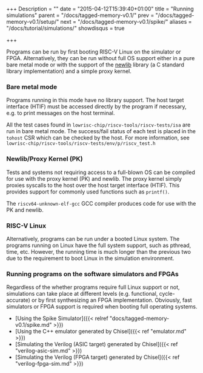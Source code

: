 +++
Description = ""
date = "2015-04-12T15:39:40+01:00"
title = "Running simulations"
parent = "/docs/tagged-memory-v0.1/"
prev = "/docs/tagged-memory-v0.1/setup/"
next = "/docs/tagged-memory-v0.1/spike/"
aliases = "/docs/tutorial/simulations/"
showdisqus = true

+++


Programs can be run by first booting RISC-V Linux on the simulator or
FPGA. Alternatively, they can be run without full OS support either in
a pure bare metal mode or with the support of the 
[newlib](https://sourceware.org/newlib/)
library (a C standard library implementation) and a simple proxy kernel.

### Bare metal mode 

Programs running in this mode have no library support. The host target
interface (HTIF) must be accessed directly by the program if necessary, e.g.
to print messages on the host terminal.

 All the test cases found in
`lowrisc-chip/riscv-tools/riscv-tests/isa` are run in bare metal mode.
The success/fail status of each test is placed in the `tohost` CSR
which can be checked by the host.  For more information, see
`lowrisc-chip/riscv-tools/riscv-tests/env/p/riscv_test.h`

### Newlib/Proxy Kernel (PK)

Tests and systems not requiring access to a full-blown OS can be
compiled for use with the proxy kernel (PK) and newlib. The proxy
kernel simply proxies syscalls to the host over the host target
interface (HTIF). This provides support for commonly used functions
such as `printf()`.

The `riscv64-unknown-elf-gcc` GCC compiler produces code for use with
the PK and newlib.

### RISC-V Linux

Alternatively, programs can be run under a booted Linux system. The programs
running on Linux have the full system support, such as pthread, time,
etc. However, the running time is much longer than the previous two due to the 
requirement to boot Linux in the simulation environment.

### Running programs on the software simulators and FPGAs

Regardless of the whether programs require full Linux support or not,
simulations can take place at different levels (e.g. functional,
cycle-accurate) or by first synthesizing an FPGA implementation. Obviously, 
fast simulators or FPGA support is required when booting full operating 
systems.

 * [Using the Spike Simulator]({{< relref "docs/tagged-memory-v0.1/spike.md" >}})
 * [Using the C++ emulator generated by Chisel]({{< ref "emulator.md" >}})
 * [Simulating the Verilog (ASIC target) generated by Chisel]({{< ref "verilog-asic-sim.md" >}})
 * [Simulating the Verilog (FPGA target) generated by Chisel]({{< ref "verilog-fpga-sim.md" >}})
